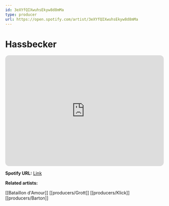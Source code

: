 ```yaml
---
id: 3eXYfQIXwuhsEkyw8d8mMa
type: producer
url: https://open.spotify.com/artist/3eXYfQIXwuhsEkyw8d8mMa
---
```

# Hassbecker

<iframe style="border-radius:12px" src="https://open.spotify.com/embed/artist/3eXYfQIXwuhsEkyw8d8mMa" width="100%" height="352" frameBorder="0" allowfullscreen="" allow="autoplay; clipboard-write; encrypted-media; fullscreen; picture-in-picture" loading="lazy"></iframe>

**Spotify URL:** [Link](https://open.spotify.com/artist/3eXYfQIXwuhsEkyw8d8mMa)

**Related artists:**

[[Bataillon d'Amour]]
[[producers/Grott]]
[[producers/Klick]]
[[producers/Barton]]
